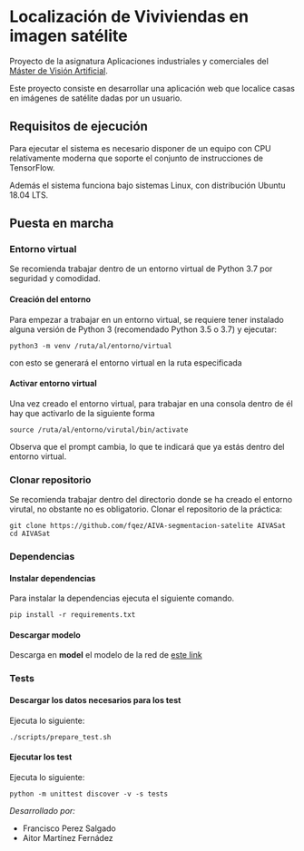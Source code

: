 # Localización de Viviviendas en imagen satélite

Proyecto de la asignatura Aplicaciones industriales y comerciales del [Máster de Visión Artificial](https://mastervisionartificial.es/).

Este proyecto consiste en desarrollar una aplicación web que localice casas en imágenes de satélite dadas por un usuario.

## Requisitos de ejecución

Para ejecutar el sistema es necesario disponer de un equipo con CPU relativamente moderna que soporte el conjunto de instrucciones de TensorFlow.

Además el sistema funciona bajo sistemas Linux, con distribución Ubuntu 18.04 LTS.

## Puesta en marcha

### Entorno virtual

Se recomienda trabajar dentro de un entorno virtual de Python 3.7 por seguridad y comodidad.

#### Creación del entorno

Para empezar a trabajar en un entorno virtual, se requiere tener instalado alguna versión de Python 3 (recomendado Python 3.5 o 3.7) y ejecutar:

```
python3 -m venv /ruta/al/entorno/virtual
```

con esto se generará el entorno virtual en la ruta especificada

#### Activar entorno virtual

Una vez creado el entorno virtual, para trabajar en una consola dentro de él hay que activarlo de la siguiente forma

```
source /ruta/al/entorno/virutal/bin/activate
```

Observa que el prompt cambia, lo que te indicará que ya estás dentro del entorno virtual.

### Clonar repositorio

Se recomienda trabajar dentro del directorio donde se ha creado el entorno virutal, no obstante no es obligatorio.
Clonar el repositorio de la práctica:
```
git clone https://github.com/fqez/AIVA-segmentacion-satelite AIVASat
cd AIVASat
```

### Dependencias

#### Instalar dependencias

Para instalar la dependencias ejecuta el siguiente comando.

```
pip install -r requirements.txt
```

#### Descargar modelo

Descarga en **model** el modelo de la red de [este link](https://drive.google.com/open?id=1RFjABoLp6UUU4a0ZNF-klZRo_z1lqo5C)

### Tests

#### Descargar los datos necesarios para los test

Ejecuta lo siguiente:

```
./scripts/prepare_test.sh
```

#### Ejecutar los test

Ejecuta lo siguiente:

```
python -m unittest discover -v -s tests
```



*Desarrollado por:*

* Francisco Perez Salgado
* Aitor Martínez Fernádez